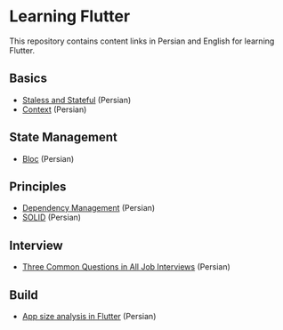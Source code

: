 # Learning Flutter

This repository contains content links in Persian and English for learning Flutter.

## Basics
- [Staless and Stateful](https://vrgl.ir/PKsgS) (Persian)
- [Context](https://vrgl.ir/hb8yD) (Persian)

## State Management
- [Bloc](https://vrgl.ir/nap9M) (Persian)

## Principles
- [Dependency Management](https://vrgl.ir/z8xDz) (Persian)
- [SOLID](https://vrgl.ir/G52RF) (Persian)

## Interview
- [Three Common Questions in All Job Interviews](https://vrgl.ir/D7kwt) (Persian)

## Build
- [App size analysis in Flutter](https://vrgl.ir/hJFsd) (Persian)


